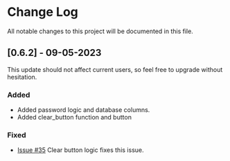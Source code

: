 # Change Log
All notable changes to this project will be documented in this file.


## [0.6.2] - 09-05-2023
  
This update should not affect current users, so feel free to upgrade without hesitation.

### Added

- Added password logic and database columns.
- Added clear_button function and button
 
### Fixed
 
- [Issue #35](https://github.com/HaydenHildreth/RandPyPwMan/issues/35)
  Clear button logic fixes this issue.
